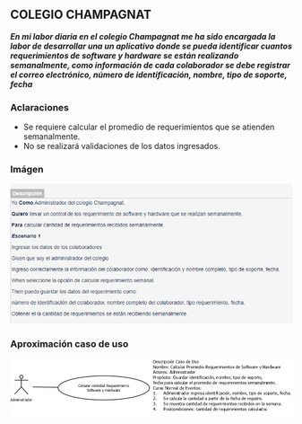 ## COLEGIO CHAMPAGNAT
***En mi labor diaria en el colegio Champagnat me ha sido encargada la labor de desarrollar una un aplicativo donde se pueda identificar cuantos requerimientos de software y hardware se están realizando semanalmente, como información de cada colaborador se debe registrar el correo electrónico, número de identificación, nombre, tipo de soporte, fecha***
### Aclaraciones
- Se requiere calcular el promedio de requerimientos que se atienden semanalmente.
- No se realizará validaciones de los datos ingresados.
### Imágen
![Historia de usuario](https://github.com/joanlero/estructuradatos-2.io/blob/64c07fb62d9e068b2d45772196af8ba1c24fe453/imagen.PNG)

### Aproximación caso de uso
![Casos de Uso](https://github.com/joanlero/estructuradatos-2.io/blob/648ee472852ae47d31886013f6e1b6f2cf4460a3/Casos%20de%20usos.PNG)



